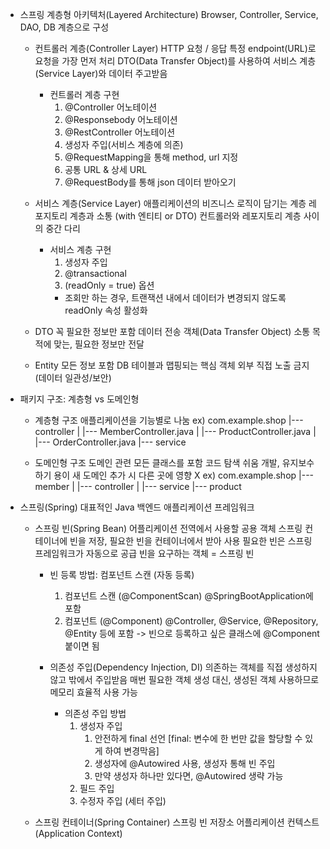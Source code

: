 - 스프링 계층형 아키텍처(Layered Architecture)
    Browser, Controller, Service, DAO, DB 계층으로 구성

    - 컨트롤러 계층(Controller Layer)
        HTTP 요청 / 응답
        특정 endpoint(URL)로 요청을 가장 먼저 처리
        DTO(Data Transfer Object)를 사용하여 서비스 계층(Service Layer)와 데이터 주고받음

        - 컨트롤러 계층 구현
            1. @Controller 어노테이션
            2. @Responsebody 어노테이션
            3. @RestController 어노테이션
            4. 생성자 주입(서비스 계층에 의존)
            5. @RequestMapping을 통해 method, url 지정
            6. 공통 URL & 상세 URL
            7. @RequestBody를 통해 json 데이터 받아오기

    - 서비스 계층(Service Layer)
        애플리케이션의 비즈니스 로직이 담기는 계층
        레포지토리 계층과 소통 (with 엔티티 or DTO)
        컨트롤러와 레포지토리 계층 사이의 중간 다리

        - 서비스 계층 구현
            1. 생성자 주입
            2. @transactional
            3. (readOnly = true) 옵션
            * 조회만 하는 경우, 트랜잭션 내에서 데이터가 변경되지 않도록 readOnly 속성 활성화

    - DTO
        꼭 필요한 정보만 포함
        데이터 전송 객체(Data Transfer Object)
        소통 목적에 맞는, 필요한 정보만 전달

    - Entity
        모든 정보 포함
        DB 테이블과 맵핑되는 핵심 객체
        외부 직접 노출 금지(데이터 일관성/보안)


- 패키지 구조: 계층형 vs 도메인형
    - 계층형 구조
        애플리케이션을 기능별로 나눔
        ex) com.example.shop
            |--- controller
            |    |--- MemberController.java
            |    |--- ProductController.java
            |    |--- OrderController.java
            |--- service

    - 도메인형 구조
        도메인 관련 모든 클래스를 포함
        코드 탐색 쉬움
        개발, 유지보수하기 용이
        새 도메인 추가 시 다른 곳에 영향 X
        ex) com.example.shop
            |--- member
            |    |--- controller
            |    |--- service
            |--- product
            

- 스프링(Spring)
    대표적인 Java 백엔드 애플리케이션 프레임워크

    - 스프링 빈(Spring Bean)
        어플리케이션 전역에서 사용할 공용 객체
        스프링 컨테이너에 빈을 저장, 필요한 빈을 컨테이너에서 받아 사용
        필요한 빈은 스프링 프레임워크가 자동으로 공급
        빈을 요구하는 객체 = 스프링 빈

        - 빈 등록 방법: 컴포넌트 스캔 (자동 등록)
            1. 컴포넌트 스캔 (@ComponentScan)
                @SpringBootApplication에 포함
            2. 컴포넌트 (@Component)
                @Controller, @Service, @Repository, @Entity 등에 포함
            -> 빈으로 등록하고 싶은 클래스에 @Component 붙이면 됨

        - 의존성 주입(Dependency Injection, DI)
            의존하는 객체를 직접 생성하지 않고 밖에서 주입받음
            매번 필요한 객체 생성 대신, 생성된 객체 사용하므로 메모리 효율적 사용 가능

            - 의존성 주입 방법
                1. 생성자 주입
                    1. 안전하게 final 선언
                        [final: 변수에 한 번만 값을 할당할 수 있게 하여 변경막음]
                    2. 생성자에 @Autowired 사용, 생성자 통해 빈 주입
                    3. 만약 생성자 하나만 있다면, @Autowired 생략 가능
                2. 필드 주입
                3. 수정자 주입 (세터 주입)

    - 스프링 컨테이너(Spring Container)
        스프링 빈 저장소
        어플리케이션 컨텍스트(Application Context)